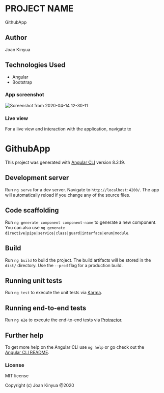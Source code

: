 # PROJECT NAME
GithubApp

## Author
Joan Kinyua

## Technologies Used
* Angular
* Bootstrap

### App screenshot
![Screenshot from 2020-04-14 12-30-11](https://user-images.githubusercontent.com/58691817/79210683-e0f5ad00-7e4d-11ea-9601-c729c6906121.png)


### Live view
For a live view and interaction with the application, navigate to

# GithubApp

This project was generated with [Angular CLI](https://github.com/angular/angular-cli) version 8.3.19.

## Development server

Run `ng serve` for a dev server. Navigate to `http://localhost:4200/`. The app will automatically reload if you change any of the source files.

## Code scaffolding

Run `ng generate component component-name` to generate a new component. You can also use `ng generate directive|pipe|service|class|guard|interface|enum|module`.

## Build

Run `ng build` to build the project. The build artifacts will be stored in the `dist/` directory. Use the `--prod` flag for a production build.

## Running unit tests

Run `ng test` to execute the unit tests via [Karma](https://karma-runner.github.io).

## Running end-to-end tests

Run `ng e2e` to execute the end-to-end tests via [Protractor](http://www.protractortest.org/).

## Further help

To get more help on the Angular CLI use `ng help` or go check out the [Angular CLI README](https://github.com/angular/angular-cli/blob/master/README.md).

### License
MIT license

Copyright (c) Joan Kinyua @2020